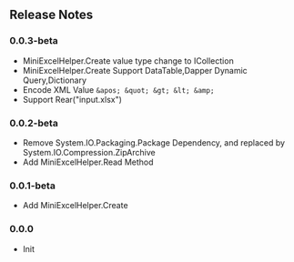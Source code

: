 

## Release  Notes

### 0.0.3-beta
- MiniExcelHelper.Create value type change to ICollection
- MiniExcelHelper.Create Support DataTable,Dapper Dynamic Query,Dictionary
- Encode XML Value `&apos; &quot; &gt; &lt; &amp;`
- Support Rear<Type>("input.xlsx")

### 0.0.2-beta
- Remove System.IO.Packaging.Package Dependency, and replaced by System.IO.Compression.ZipArchive
- Add MiniExcelHelper.Read Method

### 0.0.1-beta
- Add MiniExcelHelper.Create

### 0.0.0
- Init